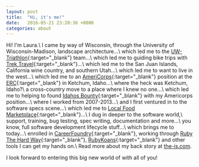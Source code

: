 ```yaml
---
layout: post
title:  "Hi, it's me!"
date:   2016-05-21 23:20:36 +0000
categories: about
---
```

Hi! I'm Laura.\\
I came by way of Wisconsin, through the University of Wisconsin-Madison, landscape architecture...\\
which led me to the [UW-Triathlon](http://www.wisconsintriathlon.org/){:target="_blank"} team...\\
which led me to guiding bike trips with [Trek Travel](http://trektravel.com/){:target="_blank"}...\\
which led me to the San Juan Islands, California wine country, and southern Utah...\\
which led me to want to live in the west...\\
which led me to an [AmeriCorps](http://www.nationalservice.gov/programs/americorps){:target="_blank"} position at the [ERC](http://www.ercsv.org/){:target="_blank"} in Ketchum, Idaho...\\
where the heck was Ketchum, Idaho?\\
a cross-country move to a place where I knew no one...\\
which led me to helping to found [Idahos Bounty](http://www.idahosbounty.coop){:target="_blank"} with my Americorps position...\\
where I worked from 2007-2013...\\
and I first ventured in to the software specs scene...\\
which led me to [Local Food Marketplace](http://home.localfoodmarketplace.com/){:target="_blank"}...\\
I dug in deeper to the software world,\\
support, training, bug testing, spec writing, documentation and more...\\
you know, full software development lifecycle stuff...\\
which brings me to today...\\
enrolled in [CareerFoundry](http://careerfoundry.com/){:target="_blank"}, working through [Ruby The Hard Way](http://learnrubythehardway.org/book/){:target="_blank"}, [RubyKoans](http://rubykoans.com/){:target="_blank"} and other tools I can get my hands on.\\
Read more about my back story at [the-is.com](http://www.the-is.com).

I look forward to entering this big new world of with all of you!













